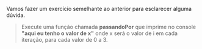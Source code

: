Vamos fazer um exercício semelhante ao anterior para esclarecer alguma dúvida.

> Execute uma função chamada **passandoPor** que imprime no console **"aqui eu tenho o valor de x"** onde x será o valor de i em cada iteração, para cada valor de 0 a 3.
